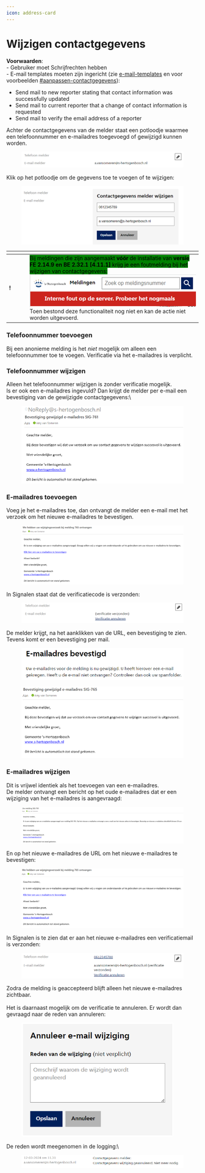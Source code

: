 ```yaml
---
icon: address-card
---
```


# Wijzigen contactgegevens

**Voorwaarden**:\
\- Gebruiker moet Schrijfrechten hebben\
\- E-mail templates moeten zijn ingericht (zie [e-mail-templates](../functioneel-beheer-back-end-django/e-mail-templates/ "mention") en voor voorbeelden [#aanpassen-contactgegevens](../functioneel-beheer-back-end-django/e-mail-templates/voorbeelden-e-mail-templates.md#aanpassen-contactgegevens "mention")):

* Send mail to new reporter stating that contact information was successfully updated
* Send mail to current reporter that a change of contact information is requested
* Send mail to verify the email address of a reporter



Achter de contactgegevens van de melder staat een potloodje waarmee een telefoonnummer en e-mailadres toegevoegd of gewijzigd kunnen worden.

<figure><img src="../../.gitbook/assets/image (134).png" alt=""><figcaption></figcaption></figure>

Klik op het potloodje om de gegevens toe te voegen of te wijzigen:

<figure><img src="../../.gitbook/assets/image (135).png" alt=""><figcaption></figcaption></figure>

<table data-header-hidden><thead><tr><th width="40"></th><th></th></tr></thead><tbody><tr><td><strong>!</strong></td><td><mark style="background-color:green;">Bij meldingen die zijn aangemaakt <strong>vóór</strong> de installatie van <strong>versie FE 2.14.9 en BE 2.32.1 [4.11.1]</strong> krijg je een foutmelding bij het wijzigen van contactgegevens:</mark><br><img src="../../.gitbook/assets/image (136).png" alt=""><br>Toen bestond deze functionaliteit nog niet en kan de actie niet worden uitgevoerd.</td></tr></tbody></table>

### Telefoonnummer toevoegen

Bij een anonieme melding is het _niet_ mogelijk om alleen een telefoonnummer toe te voegen. Verificatie via het e-mailadres is verplicht.

### Telefoonnummer wijzigen

Alleen het telefoonnummer wijzigen is zonder verificatie mogelijk.\
Is er ook een e-mailadres ingevuld? Dan krijgt de melder per e-mail een bevestiging van de gewijzigde contactgegevens:\


<figure><img src="../../.gitbook/assets/image (137).png" alt=""><figcaption></figcaption></figure>

### E-mailadres toevoegen

Voeg je het e-mailadres toe, dan ontvangt de melder een e-mail met het verzoek om het nieuwe e-mailadres te bevestigen.

<figure><img src="../../.gitbook/assets/image (139).png" alt=""><figcaption></figcaption></figure>

In Signalen staat dat de verificatiecode is verzonden:

<figure><img src="../../.gitbook/assets/image (138).png" alt=""><figcaption></figcaption></figure>

De melder krijgt, na het aanklikken van de URL, een bevestiging te zien. Tevens komt er een bevestiging per mail.

<figure><img src="../../.gitbook/assets/image (140).png" alt=""><figcaption></figcaption></figure>

<figure><img src="../../.gitbook/assets/image (142).png" alt=""><figcaption></figcaption></figure>

### E-mailadres wijzigen

Dit is vrijwel identiek als het toevoegen van een e-mailadres. \
De melder ontvangt een bericht op het oude e-mailadres dat er een wijziging van het e-mailadres is aangevraagd:

<figure><img src="../../.gitbook/assets/image (143).png" alt=""><figcaption></figcaption></figure>

En op het nieuwe e-mailadres de URL om het nieuwe e-mailadres te bevestigen:

<figure><img src="../../.gitbook/assets/image (144).png" alt=""><figcaption></figcaption></figure>

In Signalen is te zien dat er aan het nieuwe e-mailadres een verificatiemail is verzonden:

<figure><img src="../../.gitbook/assets/image (145).png" alt=""><figcaption></figcaption></figure>

Zodra de melding is geaccepteerd blijft alleen het nieuwe e-mailadres zichtbaar.\
\
Het is daarnaast mogelijk om de verificatie te annuleren. Er wordt dan gevraagd naar de reden van annuleren:

<div align="left">

<figure><img src="../../.gitbook/assets/image (259).png" alt="" width="398"><figcaption></figcaption></figure>

</div>

De reden wordt meegenomen in de logging:\


<figure><img src="../../.gitbook/assets/image (260).png" alt=""><figcaption></figcaption></figure>
